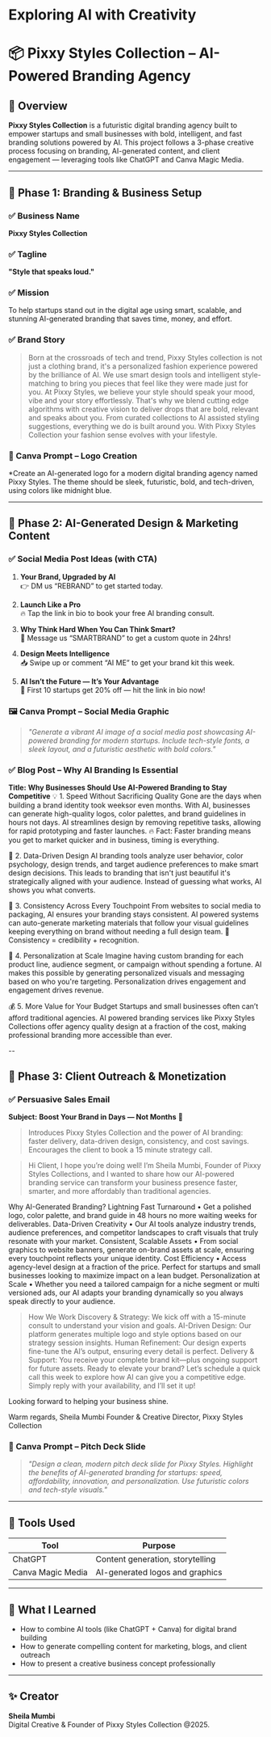# Exploring AI with Creativity

# 📦 Pixxy Styles Collection – AI-Powered Branding Agency

## 🌟 Overview

**Pixxy Styles Collection** is a futuristic digital branding agency built to empower startups and small businesses with bold, intelligent, and fast branding solutions powered by AI. This project follows a 3-phase creative process focusing on branding, AI-generated content, and client engagement — leveraging tools like ChatGPT and Canva Magic Media.

---

## 🔹 Phase 1: Branding & Business Setup

### ✅ Business Name
**Pixxy Styles Collection**

### ✅ Tagline
**"Style that speaks loud."**

### ✅ Mission
To help startups stand out in the digital age using smart, scalable, and stunning AI-generated branding that saves time, money, and effort.

### ✅ Brand Story
>Born at the crossroads of tech and trend, Pixxy Styles collection is not just a clothing brand, it's a personalized fashion experience powered by the brilliance of AI.
> We use smart design tools and intelligent style-matching to bring you pieces that feel like they were made just for you.
> At Pixxy Styles, we believe your style should speak your mood, vibe and your story effortlessly. That's why we blend cutting edge algorithms with creative vision to deliver drops that are bold, relevant and speaks about you.
> From curated collections to AI assisted styling suggestions, everything we do is built around you. With Pixxy Styles Collection your fashion sense evolves with your lifestyle.

### 🎨 Canva Prompt – Logo Creation
*Create an AI-generated logo for a modern digital branding agency named Pixxy Styles. The theme should be sleek, futuristic, bold, and tech-driven, using colors like midnight blue.

---


## 🔹 Phase 2: AI-Generated Design & Marketing Content

### ✅ Social Media Post Ideas (with CTA)

1. **Your Brand, Upgraded by AI**  
   👉 DM us “REBRAND” to get started today.

2. **Launch Like a Pro**  
   🔥 Tap the link in bio to book your free AI branding consult.

3. **Why Think Hard When You Can Think Smart?**  
   💌 Message us “SMARTBRAND” to get a custom quote in 24hrs!

4. **Design Meets Intelligence**  
   📥 Swipe up or comment “AI ME” to get your brand kit this week.

5. **AI Isn’t the Future — It’s Your Advantage**  
   🚨 First 10 startups get 20% off — hit the link in bio now!

### 🖼️ Canva Prompt – Social Media Graphic
> *"Generate a vibrant AI image of a social media post showcasing AI-powered branding for modern startups. Include tech-style fonts, a sleek layout, and a futuristic aesthetic with bold colors."*

### ✅ Blog Post – Why AI Branding Is Essential

**Title:** **Why Businesses Should Use AI-Powered Branding to Stay Competitive** 
💡 1. Speed Without Sacrificing Quality
Gone are the days when building a brand identity took weeksor even months. With AI, businesses can generate high-quality logos, color palettes, and brand guidelines in hours not days. AI streamlines design by removing repetitive tasks, allowing for rapid prototyping and faster launches.
🔥 Fact: Faster branding means you get to market quicker  and in business, timing is everything.

🎯 2. Data-Driven Design
AI branding tools analyze user behavior, color psychology, design trends, and target audience preferences to make smart design decisions. This leads to branding that isn't just beautiful it's strategically aligned with your audience.
Instead of guessing what works, AI shows you what converts.

🔁 3. Consistency Across Every Touchpoint
From websites to social media to packaging, AI ensures your branding stays consistent. AI powered systems can auto-generate marketing materials that follow your visual guidelines keeping everything on brand without needing a full design team.
🧠 Consistency = credibility + recognition.

👥 4. Personalization at Scale
Imagine having custom branding for each product line, audience segment, or campaign without spending a fortune. AI makes this possible by generating personalized visuals and messaging based on who you're targeting.
Personalization drives engagement and engagement drives revenue.

💰 5. More Value for Your Budget
Startups and small businesses often can’t afford traditional agencies. AI powered branding services like Pixxy Styles Collections offer agency quality design at a fraction of the cost, making professional branding more accessible than ever.


--
## 🔹 Phase 3: Client Outreach & Monetization

### ✅ Persuasive Sales Email

**Subject:** **Boost Your Brand in Days — Not Months** 🚀  
> Introduces Pixxy Styles Collection and the power of AI branding: faster delivery, data-driven design, consistency, and cost savings. Encourages the client to book a 15 minute strategy call.

> Hi Client,
I hope you’re doing well! I’m Sheila Mumbi, Founder of Pixxy Styles Collections, and I wanted to share how our AI-powered branding service can transform your business presence faster, smarter, and more affordably than traditional agencies.


Why AI-Generated Branding?
Lightning Fast Turnaround
 • Get a polished logo, color palette, and brand guide in 48 hours no more waiting weeks for deliverables.
Data-Driven Creativity
• Our AI tools analyze industry trends, audience preferences, and competitor landscapes to craft visuals that truly resonate with your market.
Consistent, Scalable Assets
• From social graphics to website banners, generate on-brand assets at scale, ensuring every touchpoint reflects your unique identity.
Cost Efficiency
• Access agency-level design at a fraction of the price. Perfect for startups and small businesses looking to maximize impact on a lean budget.
Personalization at Scale
• Whether you need a tailored campaign for a niche segment or multi versioned ads, our AI adapts your branding dynamically so you always speak directly to your audience.

>How We Work
Discovery & Strategy: We kick off with a 15-minute consult to understand your vision and goals.
AI-Driven Design: Our platform generates multiple logo and style options based on our strategy session insights.
Human Refinement: Our design experts fine-tune the AI’s output, ensuring every detail is perfect.
Delivery & Support: You receive your complete brand kit—plus ongoing support for future assets.
Ready to elevate your brand?
Let’s schedule a quick call this week to explore how AI can give you a competitive edge. Simply reply with your availability, and I’ll set it up!

Looking forward to helping your business shine.

Warm regards,
Sheila Mumbi
Founder & Creative Director, Pixxy Styles Collection

### 🤝 Canva Prompt – Pitch Deck Slide
> *"Design a clean, modern pitch deck slide for Pixxy Styles. Highlight the benefits of AI-generated branding for startups: speed, affordability, innovation, and personalization. Use futuristic colors and tech-style visuals."*

---

## 💼 Tools Used

| Tool              | Purpose                             |
|-------------------|-------------------------------------|
| ChatGPT           | Content generation, storytelling    |
| Canva Magic Media | AI-generated logos and graphics     |

---

## 🧠 What I Learned

- How to combine AI tools (like ChatGPT + Canva) for digital brand building
- How to generate compelling content for marketing, blogs, and client outreach
- How to present a creative business concept professionally

---

## ✨ Creator

**Sheila Mumbi**  
Digital Creative & Founder of Pixxy Styles Collection
@2025.




